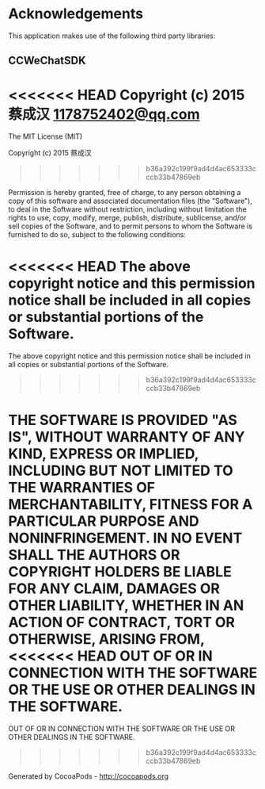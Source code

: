 # Acknowledgements
This application makes use of the following third party libraries:

## CCWeChatSDK

<<<<<<< HEAD
Copyright (c) 2015 蔡成汉 <1178752402@qq.com>
=======
The MIT License (MIT)

Copyright (c) 2015 蔡成汉
>>>>>>> b36a392c199f9ad4d4ac653333cccb33b47869eb

Permission is hereby granted, free of charge, to any person obtaining a copy
of this software and associated documentation files (the "Software"), to deal
in the Software without restriction, including without limitation the rights
to use, copy, modify, merge, publish, distribute, sublicense, and/or sell
copies of the Software, and to permit persons to whom the Software is
furnished to do so, subject to the following conditions:

<<<<<<< HEAD
The above copyright notice and this permission notice shall be included in
all copies or substantial portions of the Software.
=======
The above copyright notice and this permission notice shall be included in all
copies or substantial portions of the Software.
>>>>>>> b36a392c199f9ad4d4ac653333cccb33b47869eb

THE SOFTWARE IS PROVIDED "AS IS", WITHOUT WARRANTY OF ANY KIND, EXPRESS OR
IMPLIED, INCLUDING BUT NOT LIMITED TO THE WARRANTIES OF MERCHANTABILITY,
FITNESS FOR A PARTICULAR PURPOSE AND NONINFRINGEMENT. IN NO EVENT SHALL THE
AUTHORS OR COPYRIGHT HOLDERS BE LIABLE FOR ANY CLAIM, DAMAGES OR OTHER
LIABILITY, WHETHER IN AN ACTION OF CONTRACT, TORT OR OTHERWISE, ARISING FROM,
<<<<<<< HEAD
OUT OF OR IN CONNECTION WITH THE SOFTWARE OR THE USE OR OTHER DEALINGS IN
THE SOFTWARE.
=======
OUT OF OR IN CONNECTION WITH THE SOFTWARE OR THE USE OR OTHER DEALINGS IN THE
SOFTWARE.

>>>>>>> b36a392c199f9ad4d4ac653333cccb33b47869eb

Generated by CocoaPods - http://cocoapods.org
